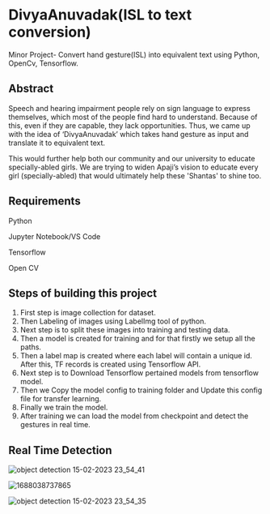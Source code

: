 # DivyaAnuvadak(ISL to text conversion)


Minor Project- Convert hand gesture(ISL) into equivalent text using Python, OpenCv, Tensorflow. 

## Abstract
Speech and hearing impairment people rely on sign language to express themselves, which most of the people find hard to understand. Because 
of this, even if they are capable, they lack opportunities. Thus, we came up with the idea of ‘DivyaAnuvadak’ which takes hand gesture as 
input and translate it to equivalent text.

This would further help both our community and our university to educate specially-abled girls.
We are trying to widen Apaji’s vision to educate every girl (specially-abled) that 
would ultimately help these 'Shantas' to shine too.

## Requirements

Python 

Jupyter Notebook/VS Code

Tensorflow 

Open CV 

## Steps of building this project

1.	First step is image collection for dataset.
2.	Then Labeling of images using LabelImg tool of python. 
3.	Next step is to split these images into training and testing data.
4.	Then a model is created for training and for that firstly we setup all the paths.
5.	Then a label map is created where each label will contain a unique id. After this, TF records is created using Tensorflow API.
6. Next step is to Download Tensorflow pertained models from tensorflow model.
7.	Then we Copy the model config to training folder and Update this config file for transfer learning.
8.	Finally we train the model.
9.	After training we can load the model from checkpoint and detect the gestures in real time.

## Real Time Detection

![object detection 15-02-2023 23_54_41](https://github.com/AyushiRajput1/DivyaAnuvadak/assets/104836701/1413ba58-90de-4093-8bba-290da2cca7c2)

![1688038737865](https://github.com/AyushiRajput1/DivyaAnuvadak/assets/104836701/88fb8565-06bc-440d-a2a6-2b917d7e0eb4)

![object detection 15-02-2023 23_54_35](https://github.com/AyushiRajput1/DivyaAnuvadak/assets/104836701/21967365-ddf7-47e2-b31e-22cdcfd1d1aa)
